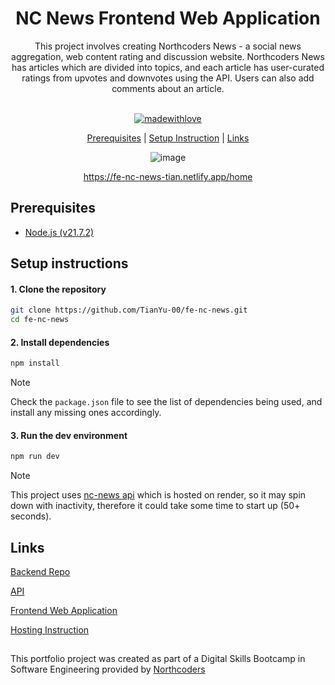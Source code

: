 <div align="center">
<h1> NC News Frontend Web Application </h1> 
This project involves creating Northcoders News - a social news aggregation, web content rating and discussion website. Northcoders News has articles which are divided into topics, and each article has user-curated ratings from upvotes and downvotes using the API. Users can also add comments about an article. <br><br>
  
[![madewithlove](https://img.shields.io/badge/made_with-❤-red?style=for-the-badge&labelColor=orange
)](https://github.com/Tianyu-00)

[Prerequisites](https://github.com/TianYu-00/fe-nc-news/tree/task14-core-write-a-readme?tab=readme-ov-file#prerequisites) | [Setup Instruction](https://github.com/TianYu-00/fe-nc-news/tree/task14-core-write-a-readme?tab=readme-ov-file#prerequisites) | [Links](https://github.com/TianYu-00/fe-nc-news/tree/task14-core-write-a-readme?tab=readme-ov-file#links)

![image](https://github.com/TianYu-00/fe-nc-news/assets/66271788/27318e35-17a1-4be0-8957-3a84448526c8)
 <!-- Place Holder Image -->
https://fe-nc-news-tian.netlify.app/home

</div>

## Prerequisites
- [Node.js (v21.7.2)](https://nodejs.org)


## Setup instructions
#### 1. Clone the repository
``` bash 
git clone https://github.com/TianYu-00/fe-nc-news.git
cd fe-nc-news
```

#### 2. Install dependencies
``` bash 
npm install
```
> [!NOTE]
Check the `package.json` file to see the list of dependencies being used, and install any missing ones accordingly.



#### 3. Run the dev environment
``` bash 
npm run dev
```
> [!NOTE]
This project uses [nc-news api](https://nc-portfolio-1.onrender.com/api) which is hosted on render, so it may spin down with inactivity, therefore it could take some time to start up (50+ seconds).










## Links

[Backend Repo](https://github.com/TianYu-00/nc-portfolio-1) 

[API](https://nc-portfolio-1.onrender.com/api)

[Frontend Web Application](https://fe-nc-news-tian.netlify.app/home)

[Hosting Instruction](https://github.com/TianYu-00/fe-nc-news/blob/a8a03aea4205d2c47716144653607429b90e198b/hosting_instruction.md)

<!-- https://l2c.northcoders.com/courses/fe/fe-nc-news -->

<!-- https://notes.northcoders.com/courses/js-front-end/hosting -->

<!--
## Project Redeployment
Create an updated build version of your code:
``` 
npm run build
```

Deploy to a draft url
```
netlify deploy
./dist
```
Deploy to your production url:
```
netlify deploy --prod
./dist
```
-->

<!-- 
Task 1 - CORE: Create a React project and a public repo ✅ Submitted PR ✅

Task 2 - CORE: Enable CORS on BE repo ✅ Submitted PR ✅

Task 3 - CORE: Planning ✅ Submitted PR ✅

Task 4 - CORE: View a list of all articles ✅ Submitted PR ✅

Task 5 - CORE: View an individual article  ✅ Submitted PR ✅

Task 6 - CORE: View a list of comments associated with an article ✅ Submitted PR ✅

Task 7 - CORE: Vote on an article ✅ Submitted PR ✅

Task 8 - CORE: Post a new comment to an existing article ✅ Submitted PR ✅

Task 9 - CORE: Delete comments ✅ Submitted PR ✅

Task 10 - CORE: View a separate page for each topic with a list of related articles ✅ Submitted PR ✅

Task 11 - CORE: Sort articles ✅ Submitted PR ✅

Task 12 - CORE: Error handling ✅ Submitted PR ✅

Task 13 - CORE: Deploy app ✅ Submitted PR ✅

Task 14 - CORE: Write a README ✅ Submitted PR ✅
-->

<!--
ADVANCED: General Styling ✅

ADVANCED: Responsiveness

ADVANCED: Accessibility

ADVANCED: User Experience
-->


## 
This portfolio project was created as part of a Digital Skills Bootcamp in Software Engineering provided by [Northcoders](https://northcoders.com/)
